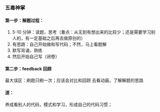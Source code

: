 ### 五毒神掌

#### 第一步：解题过程：

1. 5-10 分钟：读题，思考（重点：从无到有想出来的比较少；还是需要学习别人的，有一定基础之后再去做原创的）
2. 有思路：自己开始做和写代码；不然，马上看题解
3. 默写背诵，熟练
4. 然后开始自己写（闭卷）

#### 第二步：feedback 回顾

最大误区：刷题只刷一次；应该会对比和回顾
去看动画，了解解题的思路

#### 道：

养成看别人的代码，模式和学习，形成自己的代码习惯；
